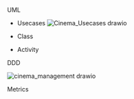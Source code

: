 UML
* Usecases
  ![Cinema_Usecases drawio](https://github.com/bachthyaglx/advanced_software_engineering/assets/62774638/b8ee1436-bb0b-49e3-9be8-2fcd11566438)
  
* Class

  
* Activity

DDD

![cinema_management drawio](https://github.com/bachthyaglx/advanced_software_engineering/assets/62774638/6fae1f69-70ba-4f28-bb45-5f43a588fc4e)


Metrics
